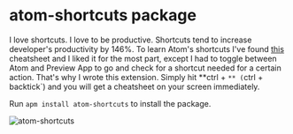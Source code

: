 # atom-shortcuts package

I love shortcuts. I love to be productive. Shortcuts tend to increase developer's productivity by 146%.  To learn Atom's shortcuts I've found [this](http://d2wy8f7a9ursnm.cloudfront.net/atom-editor-cheat-sheet.pdf) cheatsheet and I liked it for the most part, except I had to toggle between Atom and Preview App to go and check for a shortcut needed for a certain action. That's why I wrote this extension. Simply hit **ctrl + `** (`ctrl + backtick`) and you will get a cheatsheet on your screen immediately.

Run ```apm install atom-shortcuts``` to install the package.

![atom-shortcuts](https://cloud.githubusercontent.com/assets/6267340/9027127/72425560-3916-11e5-9c24-14ac297bc6ac.png)
